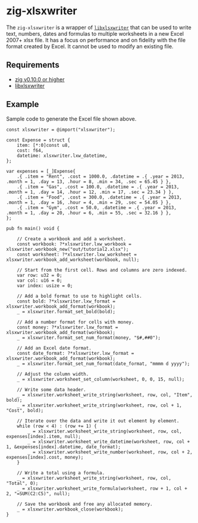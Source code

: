 # zig-xlsxwriter

The `zig-xlsxwriter` is a wrapper of [`libxlsxwriter`](https://github.com/jmcnamara/libxlsxwriter) that can be used to write text, numbers,
dates and formulas to multiple worksheets in a new Excel 2007+ xlsx file. It
has a focus on performance and on fidelity with the file format created by
Excel. It cannot be used to modify an existing file.


## Requirements

- [zig v0.10.0 or higher](https://ziglang.org/download)
- [libxlsxwriter](https://github.com/jmcnamara/libxlsxwriter)


## Example

Sample code to generate the Excel file shown above.

```zig
const xlsxwriter = @import("xlsxwriter");

const Expense = struct {
    item: [*:0]const u8,
    cost: f64,
    datetime: xlsxwriter.lxw_datetime,
};

var expenses = [_]Expense{
    .{ .item = "Rent", .cost = 1000.0, .datetime = .{ .year = 2013, .month = 1, .day = 13, .hour = 8, .min = 34, .sec = 65.45 } },
    .{ .item = "Gas", .cost = 100.0, .datetime = .{ .year = 2013, .month = 1, .day = 14, .hour = 12, .min = 17, .sec = 23.34 } },
    .{ .item = "Food", .cost = 300.0, .datetime = .{ .year = 2013, .month = 1, .day = 16, .hour = 4, .min = 29, .sec = 54.05 } },
    .{ .item = "Gym", .cost = 50.0, .datetime = .{ .year = 2013, .month = 1, .day = 20, .hour = 6, .min = 55, .sec = 32.16 } },
};

pub fn main() void {

    // Create a workbook and add a worksheet.
    const workbook: ?*xlsxwriter.lxw_workbook = xlsxwriter.workbook_new("out/tutorial2.xlsx");
    const worksheet: ?*xlsxwriter.lxw_worksheet = xlsxwriter.workbook_add_worksheet(workbook, null);

    // Start from the first cell. Rows and columns are zero indexed.
    var row: u32 = 0;
    var col: u16 = 0;
    var index: usize = 0;

    // Add a bold format to use to highlight cells.
    const bold: ?*xlsxwriter.lxw_format = xlsxwriter.workbook_add_format(workbook);
    _ = xlsxwriter.format_set_bold(bold);

    // Add a number format for cells with money.
    const money: ?*xlsxwriter.lxw_format = xlsxwriter.workbook_add_format(workbook);
    _ = xlsxwriter.format_set_num_format(money, "$#,##0");

    // Add an Excel date format.
    const date_format: ?*xlsxwriter.lxw_format = xlsxwriter.workbook_add_format(workbook);
    _ = xlsxwriter.format_set_num_format(date_format, "mmmm d yyyy");

    // Adjust the column width.
    _ = xlsxwriter.worksheet_set_column(worksheet, 0, 0, 15, null);

    // Write some data header.
    _ = xlsxwriter.worksheet_write_string(worksheet, row, col, "Item", bold);
    _ = xlsxwriter.worksheet_write_string(worksheet, row, col + 1, "Cost", bold);

    // Iterate over the data and write it out element by element.
    while (row < 4) : (row += 1) {
        _ = xlsxwriter.worksheet_write_string(worksheet, row, col, expenses[index].item, null);
        _ = xlsxwriter.worksheet_write_datetime(worksheet, row, col + 1, &expenses[index].datetime, date_format);
        _ = xlsxwriter.worksheet_write_number(worksheet, row, col + 2, expenses[index].cost, money);
    }

    // Write a total using a formula.
    _ = xlsxwriter.worksheet_write_string(worksheet, row, col, "Total", 0);
    _ = xlsxwriter.worksheet_write_formula(worksheet, row + 1, col + 2, "=SUM(C2:C5)", null);

    // Save the workbook and free any allocated memory.
    _ = xlsxwriter.workbook_close(workbook);
}
```